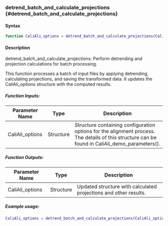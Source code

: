 ### detrend_batch_and_calculate_projections {#detrend_batch_and_calculate_projections}

#### Syntax
```matlab
function CaliAli_options = detrend_batch_and_calculate_projections(CaliAli_options)
```

#### Description
detrend_batch_and_calculate_projections: Perform detrending and projection calculations for batch processing.

This function processes a batch of input files by applying detrending, calculating projections, and saving the transformed data. It updates the CaliAli_options structure with the computed results.

##### Function Inputs:
| Parameter Name | Type   | Description                                      |
|----------------|--------|--------------------------------------------------|
| CaliAli_options| Structure| Structure containing configuration options for the alignment process. The details of this structure can be found in CaliAli_demo_parameters(). |

##### Function Outputs:
| Parameter Name | Type    | Description                                     |
|---------------|---------|-------------------------------------------------|
| CaliAli_options| Structure| Updated structure with calculated projections and other results.|

##### Example usage:
```matlab
CaliAli_options = detrend_batch_and_calculate_projections(CaliAli_options);
```
